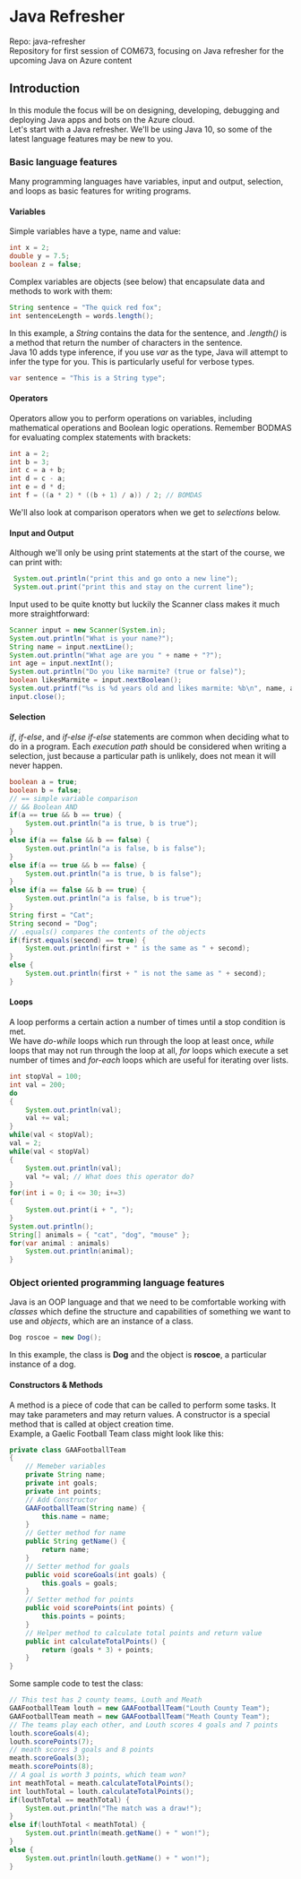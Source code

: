 # Java Refresher
Repo: java-refresher  
Repository for first session of COM673, focusing on Java refresher for the upcoming Java on Azure content

## Introduction
In this module the focus will be on designing, developing, debugging and deploying Java apps and bots on the Azure cloud.  
Let's start with a Java refresher. We'll be using Java 10, so some of the latest language features may be new to you.  
### Basic language features 
Many programming languages have variables, input and output, selection, and loops as basic features for writing programs.

#### Variables
Simple variables have a type, name and value:
 ```java
 int x = 2;
 double y = 7.5;
 boolean z = false;
 ```
 Complex variables are objects (see below) that encapsulate data and methods to work with them:
 ```java
String sentence = "The quick red fox";
int sentenceLength = words.length();
```
In this example, a *String* contains the data for the sentence, and *.length()* is a method that return the number of characters in the sentence.  
Java 10 adds type inference, if you use *var* as the type, Java will attempt to infer the type for you. This is particularly useful for verbose types.  
 ```java
 var sentence = "This is a String type";
 ```
#### Operators
Operators allow you to perform operations on variables, including mathematical operations and Boolean logic operations. Remember BODMAS for evaluating complex statements with brackets:
```java
int a = 2;
int b = 3;
int c = a + b;
int d = c - a;
int e = d * d;
int f = ((a * 2) * ((b + 1) / a)) / 2; // BOMDAS
``` 
We'll also look at comparison operators when we get to *selections* below. 
#### Input and Output
Although we'll only be using print statements at the start of the course, we can print with:
```java
 System.out.println("print this and go onto a new line");
 System.out.print("print this and stay on the current line");
 ```
 Input used to be quite knotty but luckily the Scanner class makes it much more straightforward:  
```java
Scanner input = new Scanner(System.in);
System.out.println("What is your name?");
String name = input.nextLine();
System.out.println("What age are you " + name + "?");
int age = input.nextInt();
System.out.println("Do you like marmite? (true or false)");
boolean likesMarmite = input.nextBoolean();
System.out.printf("%s is %d years old and likes marmite: %b\n", name, age, likesMarmite);       
input.close();   
```
#### Selection  
*if*, *if-else*, and *if-else if-else* statements are common when deciding what to do in a program. Each *execution path* should be considered when writing a selection, just because a particular path is unlikely, does not mean it will never happen.
```java
boolean a = true;
boolean b = false;
// == simple variable comparison
// && Boolean AND
if(a == true && b == true) {
    System.out.println("a is true, b is true");
}
else if(a == false && b == false) {
    System.out.println("a is false, b is false");
}
else if(a == true && b == false) {
    System.out.println("a is true, b is false");
}
else if(a == false && b == true) {
    System.out.println("a is false, b is true");
}
String first = "Cat";
String second = "Dog";
// .equals() compares the contents of the objects
if(first.equals(second) == true) {
    System.out.println(first + " is the same as " + second);
}
else {
    System.out.println(first + " is not the same as " + second);
}
```

#### Loops
A loop performs a certain action a number of times until a stop condition is met.  
We have *do-while* loops which run through the loop at least once, *while* loops that may not run through the loop at all, *for* loops which execute a set number of times and *for-each* loops which are useful for iterating over lists.
```java
int stopVal = 100;
int val = 200;
do
{
    System.out.println(val);
    val += val;
}
while(val < stopVal);
val = 2;
while(val < stopVal)
{
    System.out.println(val);
    val *= val; // What does this operator do?
}
for(int i = 0; i <= 30; i+=3)
{
    System.out.print(i + ", ");
}
System.out.println();
String[] animals = { "cat", "dog", "mouse" };
for(var animal : animals)
    System.out.println(animal);
}
```
### Object oriented programming language features
Java is an OOP language and that we need to be comfortable working with *classes* which define the structure and capabilities of something we want to use and *objects*, which are an instance of a class.  
```java
Dog roscoe = new Dog();
```
In this example, the class is **Dog** and the object is **roscoe**, a particular instance of a dog. 
#### Constructors & Methods
A method is a piece of code that can be called to perform some tasks. It may take parameters and may return values. A constructor is a special method that is called at object creation time.  
Example, a Gaelic Football Team class might look like this:
```java
private class GAAFootballTeam
{
    // Memeber variables
    private String name;
    private int goals;
    private int points;
    // Add Constructor
    GAAFootballTeam(String name) {
        this.name = name;
    }
    // Getter method for name
    public String getName() {
        return name;
    }
    // Setter method for goals
    public void scoreGoals(int goals) {
        this.goals = goals;
    }
    // Setter method for points
    public void scorePoints(int points) {
        this.points = points;
    }
    // Helper method to calculate total points and return value
    public int calculateTotalPoints() {
        return (goals * 3) + points;
    }
}
```
Some sample code to test the class:
```java
// This test has 2 county teams, Louth and Meath
GAAFootballTeam louth = new GAAFootballTeam("Louth County Team");
GAAFootballTeam meath = new GAAFootballTeam("Meath County Team");
// The teams play each other, and Louth scores 4 goals and 7 points
louth.scoreGoals(4);
louth.scorePoints(7);
// meath scores 3 goals and 8 points
meath.scoreGoals(3);
meath.scorePoints(8);
// A goal is worth 3 points, which team won?
int meathTotal = meath.calculateTotalPoints();
int louthTotal = louth.calculateTotalPoints();
if(louthTotal == meathTotal) {
    System.out.println("The match was a draw!");
}
else if(louthTotal < meathTotal) {
    System.out.println(meath.getName() + " won!");
}
else {
    System.out.println(louth.getName() + " won!");
}
```
